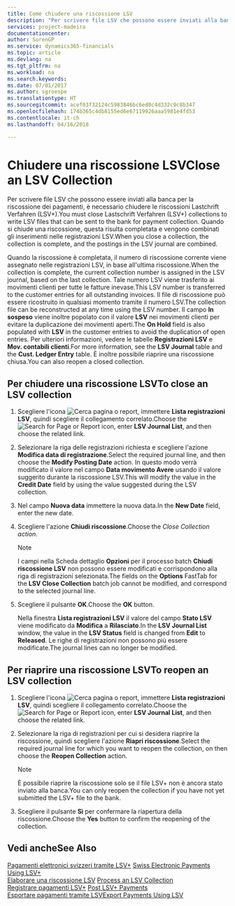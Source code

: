 ```yaml
---
title: Come chiudere una riscossione LSV
description: "Per scrivere file LSV che possono essere inviati alla banca per la riscossione dei pagamenti, è necessario chiudere le riscossioni Lastchrift Verfahren (LSV+). Quando si chiude una riscossione, questa risulta completata e vengono combinati gli inserimenti nelle registrazioni LSV."
services: project-madeira
documentationcenter: 
author: SorenGP
ms.service: dynamics365-financials
ms.topic: article
ms.devlang: na
ms.tgt_pltfrm: na
ms.workload: na
ms.search.keywords: 
ms.date: 07/01/2017
ms.author: sgroespe
ms.translationtype: HT
ms.sourcegitcommit: acef03f32124c5983846bc6ed0c4d332c9c8b347
ms.openlocfilehash: 174b365c4db8155ed6e67119926aaa5981e4fd53
ms.contentlocale: it-ch
ms.lasthandoff: 04/16/2018

---
```

# <a name="close-an-lsv-collection"></a><span data-ttu-id="e8a6d-104">Chiudere una riscossione LSV</span><span class="sxs-lookup"><span data-stu-id="e8a6d-104">Close an LSV Collection</span></span>
<span data-ttu-id="e8a6d-105">Per scrivere file LSV che possono essere inviati alla banca per la riscossione dei pagamenti, è necessario chiudere le riscossioni Lastchrift Verfahren (LSV+).</span><span class="sxs-lookup"><span data-stu-id="e8a6d-105">You must close Lastschrift Verfahren (LSV+) collections to write LSV files that can be sent to the bank for payment collection.</span></span> <span data-ttu-id="e8a6d-106">Quando si chiude una riscossione, questa risulta completata e vengono combinati gli inserimenti nelle registrazioni LSV.</span><span class="sxs-lookup"><span data-stu-id="e8a6d-106">When you close a collection, the collection is complete, and the postings in the LSV journal are combined.</span></span>  

<span data-ttu-id="e8a6d-107">Quando la riscossione è completata, il numero di riscossione corrente viene assegnato nelle registrazioni LSV, in base all'ultima riscossione.</span><span class="sxs-lookup"><span data-stu-id="e8a6d-107">When the collection is complete, the current collection number is assigned in the LSV journal, based on the last collection.</span></span> <span data-ttu-id="e8a6d-108">Tale numero LSV viene trasferito ai movimenti clienti per tutte le fatture inevase.</span><span class="sxs-lookup"><span data-stu-id="e8a6d-108">This LSV number is transferred to the customer entries for all outstanding invoices.</span></span> <span data-ttu-id="e8a6d-109">Il file di riscossione può essere ricostruito in qualsiasi momento tramite il numero LSV.</span><span class="sxs-lookup"><span data-stu-id="e8a6d-109">The collection file can be reconstructed at any time using the LSV number.</span></span> <span data-ttu-id="e8a6d-110">Il campo **In sospeso** viene inoltre popolato con il valore **LSV** nei movimenti clienti per evitare la duplicazione dei movimenti aperti.</span><span class="sxs-lookup"><span data-stu-id="e8a6d-110">The **On Hold** field is also populated with **LSV** in the customer entries to avoid the duplication of open entries.</span></span> <span data-ttu-id="e8a6d-111">Per ulteriori informazioni, vedere le tabelle **Registrazioni LSV** e **Mov. contabili clienti**.</span><span class="sxs-lookup"><span data-stu-id="e8a6d-111">For more information, see the **LSV Journal** table and the **Cust. Ledger Entry** table.</span></span> <span data-ttu-id="e8a6d-112">È inoltre possibile riaprire una riscossione chiusa.</span><span class="sxs-lookup"><span data-stu-id="e8a6d-112">You can also reopen a closed collection.</span></span>  

## <a name="to-close-an-lsv-collection"></a><span data-ttu-id="e8a6d-113">Per chiudere una riscossione LSV</span><span class="sxs-lookup"><span data-stu-id="e8a6d-113">To close an LSV collection</span></span>  

1. <span data-ttu-id="e8a6d-114">Scegliere l'icona ![Cerca pagina o report](../../media/ui-search/search_small.png "Cerca pagina o report"), immettere **Lista registrazioni LSV**, quindi scegliere il collegamento correlato.</span><span class="sxs-lookup"><span data-stu-id="e8a6d-114">Choose the ![Search for Page or Report](../../media/ui-search/search_small.png "Search for Page or Report icon") icon, enter **LSV Journal List**, and then choose the related link.</span></span>  
2. <span data-ttu-id="e8a6d-115">Selezionare la riga delle registrazioni richiesta e scegliere l'azione **Modifica data di registrazione**.</span><span class="sxs-lookup"><span data-stu-id="e8a6d-115">Select the required journal line, and then choose the **Modify Posting Date** action.</span></span> <span data-ttu-id="e8a6d-116">In questo modo verrà modificato il valore nel campo **Data movimento Avere** usando il valore suggerito durante la riscossione LSV.</span><span class="sxs-lookup"><span data-stu-id="e8a6d-116">This will modify the value in the **Credit Date** field by using the value suggested during the LSV collection.</span></span>  
3. <span data-ttu-id="e8a6d-117">Nel campo **Nuova data** immettere la nuova data.</span><span class="sxs-lookup"><span data-stu-id="e8a6d-117">In the **New Date** field, enter the new date.</span></span>  
4. <span data-ttu-id="e8a6d-118">Scegliere l'azione **Chiudi riscossione**.</span><span class="sxs-lookup"><span data-stu-id="e8a6d-118">Choose the **Close Collection* action*.</span></span>  

   > [!NOTE]  
   >  <span data-ttu-id="e8a6d-119">I campi nella Scheda dettaglio **Opzioni** per il processo batch **Chiudi riscossione LSV** non possono essere modificati e corrispondono alla riga di registrazioni selezionata.</span><span class="sxs-lookup"><span data-stu-id="e8a6d-119">The fields on the **Options** FastTab for the **LSV Close Collection** batch job cannot be modified, and correspond to the selected journal line.</span></span>  

5. <span data-ttu-id="e8a6d-120">Scegliere il pulsante **OK**.</span><span class="sxs-lookup"><span data-stu-id="e8a6d-120">Choose the **OK** button.</span></span>  

   <span data-ttu-id="e8a6d-121">Nella finestra **Lista registrazioni LSV** il valore del campo **Stato LSV** viene modificato da **Modifica** a **Rilasciato**.</span><span class="sxs-lookup"><span data-stu-id="e8a6d-121">In the **LSV Journal List** window, the value in the **LSV Status** field is changed from **Edit** to **Released**.</span></span> <span data-ttu-id="e8a6d-122">Le righe di registrazioni non possono più essere modificate.</span><span class="sxs-lookup"><span data-stu-id="e8a6d-122">The journal lines can no longer be modified.</span></span>  

## <a name="to-reopen-an-lsv-collection"></a><span data-ttu-id="e8a6d-123">Per riaprire una riscossione LSV</span><span class="sxs-lookup"><span data-stu-id="e8a6d-123">To reopen an LSV collection</span></span>  

1.  <span data-ttu-id="e8a6d-124">Scegliere l'icona ![Cerca pagina o report](../../media/ui-search/search_small.png "Cerca pagina o report"), immettere **Lista registrazioni LSV**, quindi scegliere il collegamento correlato.</span><span class="sxs-lookup"><span data-stu-id="e8a6d-124">Choose the ![Search for Page or Report](../../media/ui-search/search_small.png "Search for Page or Report icon") icon, enter **LSV Journal List**, and then choose the related link.</span></span>  
2.  <span data-ttu-id="e8a6d-125">Selezionare la riga di registrazioni per cui si desidera riaprire la riscossione, quindi scegliere l'azione **Riapri riscossione**.</span><span class="sxs-lookup"><span data-stu-id="e8a6d-125">Select the required journal line for which you want to reopen the collection, on then choose the **Reopen Collection** action.</span></span>  

    > [!NOTE]  
    >  <span data-ttu-id="e8a6d-126">È possibile riaprire la riscossione solo se il file LSV+ non è ancora stato inviato alla banca.</span><span class="sxs-lookup"><span data-stu-id="e8a6d-126">You can only reopen the collection if you have not yet submitted the LSV+ file to the bank.</span></span>  

3.  <span data-ttu-id="e8a6d-127">Scegliere il pulsante **Sì** per confermare la riapertura della riscossione.</span><span class="sxs-lookup"><span data-stu-id="e8a6d-127">Choose the **Yes** button to confirm the reopening of the collection.</span></span>  

## <a name="see-also"></a><span data-ttu-id="e8a6d-128">Vedi anche</span><span class="sxs-lookup"><span data-stu-id="e8a6d-128">See Also</span></span>  
 <span data-ttu-id="e8a6d-129">[Pagamenti elettronici svizzeri tramite LSV+](swiss-electronic-payments-using-lsv-.md) </span><span class="sxs-lookup"><span data-stu-id="e8a6d-129">[Swiss Electronic Payments Using LSV+](swiss-electronic-payments-using-lsv-.md) </span></span>  
 <span data-ttu-id="e8a6d-130">[Elaborare una riscossione LSV](how-to-process-an-lsv-collection.md) </span><span class="sxs-lookup"><span data-stu-id="e8a6d-130">[Process an LSV Collection](how-to-process-an-lsv-collection.md) </span></span>  
 <span data-ttu-id="e8a6d-131">[Registrare pagamenti LSV+](how-to-post-lsv-payments.md) </span><span class="sxs-lookup"><span data-stu-id="e8a6d-131">[Post LSV+ Payments](how-to-post-lsv-payments.md) </span></span>  
 [<span data-ttu-id="e8a6d-132">Esportare pagamenti tramite LSV</span><span class="sxs-lookup"><span data-stu-id="e8a6d-132">Export Payments Using LSV</span></span>](how-to-export-payments-using-lsv.md)

